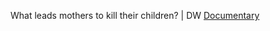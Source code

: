 What leads mothers to kill their children? | DW [Documentary](https://www.youtube.com/watch?v=X0DqsflQbk0) 